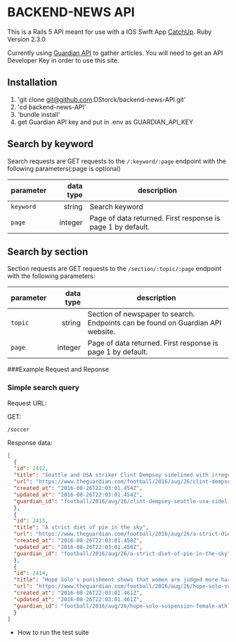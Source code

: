 # BACKEND-NEWS API

This is a Rails 5 API meant for use with a IOS Swift App [CatchUp](https://github.com/DStorck/SwiftNewsApp).
Ruby Version 2.3.0

Currently using [Guardian API](http://open-platform.theguardian.com/) to gather articles.  You will need to get an API Developer Key in order to use this site.

## Installation

1. 'git clone git@github.com:DStorck/backend-news-API.git'
2. 'cd backend-news-API'
3. 'bundle install'
4. get Guardian API key and put in .env as GUARDIAN_API_KEY


## Search by keyword
Search requests are GET requests to the `/:keyword/:page` endpoint with the
following parameters(:page is optional)

| parameter   | data type | description |
|-------------|----------:|-------------|
| `keyword`   | string    | Search keyword |
| `page`      | integer   | Page of data returned. First response is page 1 by default. |

## Search by section
Section requests are GET requests to the `/section/:topic/:page` endpoint with the
following parameters:

| parameter   | data type | description |
|-------------|----------:|-------------|
| `topic`     | string    | Section of newspaper to search. Endpoints can be found on Guardian API website. |
| `page`      | integer   | Page of data returned. First response is page 1 by default. |

###Example Request and Reponse
### Simple search query
Request URL:

GET:
```
/soccer
```

Response data:

```json
[
  {
  "id": 2412,
  "title": "Seattle and USA striker Clint Dempsey sidelined with irregular heartbeat",
  "url": "https://www.theguardian.com/football/2016/aug/26/clint-dempsey-seattle-usa-sidelined-world-cup-mls-irregular-heartbeat",
  "created_at": "2016-08-26T22:03:01.454Z",
  "updated_at": "2016-08-26T22:03:01.454Z",
  "guardian_id": "football/2016/aug/26/clint-dempsey-seattle-usa-sidelined-world-cup-mls-irregular-heartbeat"
  },
  {
  "id": 2413,
  "title": "A strict diet of pie in the sky",
  "url": "https://www.theguardian.com/football/2016/aug/26/a-strict-diet-of-pie-in-the-sky",
  "created_at": "2016-08-26T22:03:01.458Z",
  "updated_at": "2016-08-26T22:03:01.458Z",
  "guardian_id": "football/2016/aug/26/a-strict-diet-of-pie-in-the-sky"
  },
  {
  "id": 2414,
  "title": "Hope Solo's punishment shows that women are judged more harshly | Shireen Ahmed",
  "url": "https://www.theguardian.com/football/2016/aug/26/hope-solo-suspension-female-athletes-double-standards",
  "created_at": "2016-08-26T22:03:01.461Z",
  "updated_at": "2016-08-26T22:03:01.461Z",
  "guardian_id": "football/2016/aug/26/hope-solo-suspension-female-athletes-double-standards"
  }
]
```




















* How to run the test suite
